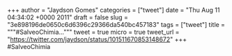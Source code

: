 
+++
author = "Jaydson Gomes"
categories = ["tweet"]
date = "Thu Aug 11 04:34:02 +0000 2011"
draft = false
slug = "3e898196de0650c6d6396c29366da540bc457183"
tags = ["tweet"]
title = """#SalveoChimia..."""
tweet = true
micro = true
tweet_url = "https://twitter.com/jaydson/status/101511670853148672"
+++
#SalveoChimia

